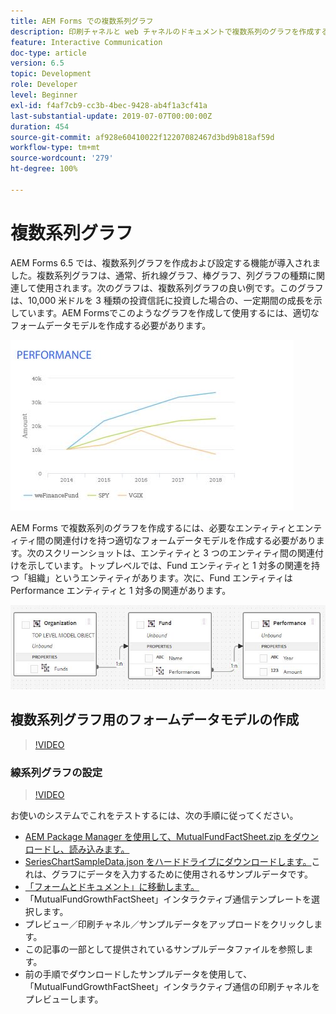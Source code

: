 ```yaml
---
title: AEM Forms での複数系列グラフ
description: 印刷チャネルと web チャネルのドキュメントで複数系列のグラフを作成するには、適切なフォームデータモデルを作成します。
feature: Interactive Communication
doc-type: article
version: 6.5
topic: Development
role: Developer
level: Beginner
exl-id: f4af7cb9-cc3b-4bec-9428-ab4f1a3cf41a
last-substantial-update: 2019-07-07T00:00:00Z
duration: 454
source-git-commit: af928e60410022f12207082467d3bd9b818af59d
workflow-type: tm+mt
source-wordcount: '279'
ht-degree: 100%

---
```


# 複数系列グラフ

AEM Forms 6.5 では、複数系列グラフを作成および設定する機能が導入されました。複数系列グラフは、通常、折れ線グラフ、棒グラフ、列グラフの種類に関連して使用されます。次のグラフは、複数系列グラフの良い例です。このグラフは、10,000 米ドルを 3 種類の投資信託に投資した場合の、一定期間の成長を示しています。AEM Formsでこのようなグラフを作成して使用するには、適切なフォームデータモデルを作成する必要があります。

![複数系列グラフ](assets/seriescharts.jfif)

AEM Forms で複数系列のグラフを作成するには、必要なエンティティとエンティティ間の関連付けを持つ適切なフォームデータモデルを作成する必要があります。次のスクリーンショットは、エンティティと 3 つのエンティティ間の関連付けを示しています。トップレベルでは、Fund エンティティと 1 対多の関連を持つ「組織」というエンティティがあります。次に、Fund エンティティは Performance エンティティと 1 対多の関連があります。

![フォームデータモデル](assets/formdatamodel.jfif)

## 複数系列グラフ用のフォームデータモデルの作成

>[!VIDEO](https://video.tv.adobe.com/v/26352?quality=12&learn=on)

### 線系列グラフの設定

>[!VIDEO](https://video.tv.adobe.com/v/26353?quality=12&learn=on)

お使いのシステムでこれをテストするには、次の手順に従ってください。

* [AEM Package Manager を使用して、MutualFundFactSheet.zip をダウンロードし、読み込みます。](assets/mutualfundfactsheet.zip)
* [SeriesChartSampleData.json をハードドライブにダウンロードします。](assets/serieschartsampledata.json)これは、グラフにデータを入力するために使用されるサンプルデータです。
* [「フォームとドキュメント」に移動します。](http://localhost:4502/aem/forms.html/content/dam/formsanddocuments)
* 「MutualFundGrowthFactSheet」インタラクティブ通信テンプレートを選択します。
* プレビュー／印刷チャネル／サンプルデータをアップロードをクリックします。
* この記事の一部として提供されているサンプルデータファイルを参照します。
* 前の手順でダウンロードしたサンプルデータを使用して、「MutualFundGrowthFactSheet」インタラクティブ通信の印刷チャネルをプレビューします。
